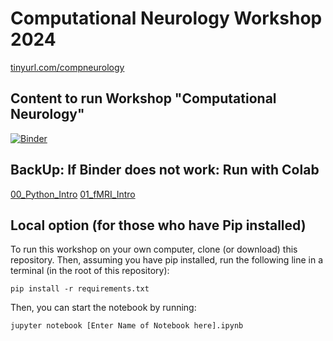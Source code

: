 # Computational Neurology Workshop 2024
[tinyurl.com/compneurology ](https://tinyurl.com/compneurology)

## Content to run Workshop "Computational Neurology"
[![Binder](https://mybinder.org/badge_logo.svg)](https://mybinder.org/v2/gh/computational-neurology/workshop2024/HEAD)

## BackUp: If Binder does not work: Run with Colab
[00_Python_Intro](https://colab.research.google.com/github/computational-neurology/workshop2024/blob/master/00_introduction_to_Python.ipynb)
[01_fMRI_Intro](https://colab.research.google.com/github/computational-neurology/workshop2024/blob/master/01_introduction_to_fMRI.ipynb)

## Local option (for those who have Pip installed)
To run this workshop on your own computer, clone (or download) this repository. Then, assuming you have pip installed, run the following line in a terminal (in the root of this repository):

```
pip install -r requirements.txt
```

Then, you can start the notebook by running:

```
jupyter notebook [Enter Name of Notebook here].ipynb
```

